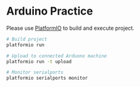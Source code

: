 Arduino Practice
========
Please use [PlatformIO](http://platformio.org/) to build and execute project.
```bash
# Build project
platformio run

# Upload to connected Arduono machine
platformio run -t upload

# Monitor serialports
platformio serialports monitor
```
